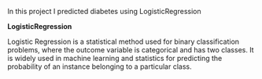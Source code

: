 In this project I predicted diabetes using LogisticRegression

**LogisticRegression**

Logistic Regression is a statistical method used for binary classification problems, where the outcome variable is categorical and has two classes. 
It is widely used in machine learning and statistics for predicting the probability of an instance belonging to a particular class.
